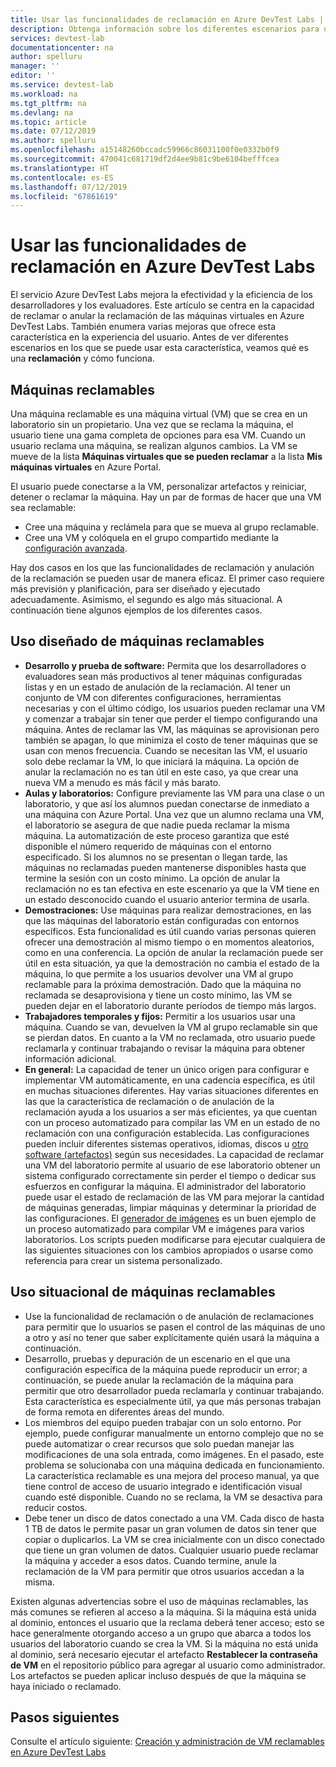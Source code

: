 ```yaml
---
title: Usar las funcionalidades de reclamación en Azure DevTest Labs | Microsoft Docs
description: Obtenga información sobre los diferentes escenarios para usar las funcionalidades reclamación o de anulación de reclamaciones de Azure DevTest Labs
services: devtest-lab
documentationcenter: na
author: spelluru
manager: ''
editor: ''
ms.service: devtest-lab
ms.workload: na
ms.tgt_pltfrm: na
ms.devlang: na
ms.topic: article
ms.date: 07/12/2019
ms.author: spelluru
ms.openlocfilehash: a15148260bccadc59966c86031100f0e0332b0f9
ms.sourcegitcommit: 470041c681719df2d4ee9b81c9be6104befffcea
ms.translationtype: HT
ms.contentlocale: es-ES
ms.lasthandoff: 07/12/2019
ms.locfileid: "67861619"
---
```

# <a name="use-claim-capabilities-in-azure-devtest-labs"></a>Usar las funcionalidades de reclamación en Azure DevTest Labs
El servicio Azure DevTest Labs mejora la efectividad y la eficiencia de los desarrolladores y los evaluadores. Este artículo se centra en la capacidad de reclamar o anular la reclamación de las máquinas virtuales en Azure DevTest Labs. También enumera varias mejoras que ofrece esta característica en la experiencia del usuario. Antes de ver diferentes escenarios en los que se puede usar esta característica, veamos qué es una **reclamación** y cómo funciona.

## <a name="claimable-machines"></a>Máquinas reclamables
Una máquina reclamable es una máquina virtual (VM) que se crea en un laboratorio sin un propietario. Una vez que se reclama la máquina, el usuario tiene una gama completa de opciones para esa VM. Cuando un usuario reclama una máquina, se realizan algunos cambios. La VM se mueve de la lista **Máquinas virtuales que se pueden reclamar** a la lista **Mis máquinas virtuales** en Azure Portal. 

El usuario puede conectarse a la VM, personalizar artefactos y reiniciar, detener o reclamar la máquina. Hay un par de formas de hacer que una VM sea reclamable:

- Cree una máquina y reclámela para que se mueva al grupo reclamable. 
- Cree una VM y colóquela en el grupo compartido mediante la [configuración avanzada](https://azure.microsoft.com/updates/azure-devtest-labs-claim-lab-vms-from-a-shared-pool/).

Hay dos casos en los que las funcionalidades de reclamación y anulación de la reclamación se pueden usar de manera eficaz. El primer caso requiere más previsión y planificación, para ser diseñado y ejecutado adecuadamente. Asimismo, el segundo es algo más situacional. A continuación tiene algunos ejemplos de los diferentes casos.

## <a name="designed-use-of-claimable-machines"></a>Uso diseñado de máquinas reclamables

- **Desarrollo y prueba de software:** Permita que los desarrolladores o evaluadores sean más productivos al tener máquinas configuradas listas y en un estado de anulación de la reclamación. Al tener un conjunto de VM con diferentes configuraciones, herramientas necesarias y con el último código, los usuarios pueden reclamar una VM y comenzar a trabajar sin tener que perder el tiempo configurando una máquina. Antes de reclamar las VM, las máquinas se aprovisionan pero también se apagan, lo que minimiza el costo de tener máquinas que se usan con menos frecuencia. Cuando se necesitan las VM, el usuario solo debe reclamar la VM, lo que iniciará la máquina. La opción de anular la reclamación no es tan útil en este caso, ya que crear una nueva VM a menudo es más fácil y más barato.
- **Aulas y laboratorios:** Configure previamente las VM para una clase o un laboratorio, y que así los alumnos puedan conectarse de inmediato a una máquina con Azure Portal.  Una vez que un alumno reclama una VM, el laboratorio se asegura de que nadie pueda reclamar la misma máquina. La automatización de este proceso garantiza que esté disponible el número requerido de máquinas con el entorno especificado. Si los alumnos no se presentan o llegan tarde, las máquinas no reclamadas pueden mantenerse disponibles hasta que termine la sesión con un costo mínimo. La opción de anular la reclamación no es tan efectiva en este escenario ya que la VM tiene en un estado desconocido cuando el usuario anterior termina de usarla.
- **Demostraciones:** Use máquinas para realizar demostraciones, en las que las máquinas del laboratorio están configuradas con entornos específicos. Esta funcionalidad es útil cuando varias personas quieren ofrecer una demostración al mismo tiempo o en momentos aleatorios, como en una conferencia. La opción de anular la reclamación puede ser útil en esta situación, ya que la demostración no cambia el estado de la máquina, lo que permite a los usuarios devolver una VM al grupo reclamable para la próxima demostración. Dado que la máquina no reclamada se desaprovisiona y tiene un costo mínimo, las VM se pueden dejar en el laboratorio durante períodos de tiempo más largos.
- **Trabajadores temporales y fijos:** Permitir a los usuarios usar una máquina. Cuando se van, devuelven la VM al grupo reclamable sin que se pierdan datos. En cuanto a la VM no reclamada, otro usuario puede reclamarla y continuar trabajando o revisar la máquina para obtener información adicional.
- **En general:** La capacidad de tener un único origen para configurar e implementar VM automáticamente, en una cadencia específica, es útil en muchas situaciones diferentes. Hay varias situaciones diferentes en las que la característica de reclamación o de anulación de la reclamación ayuda a los usuarios a ser más eficientes, ya que cuentan con un proceso automatizado para compilar las VM en un estado de no reclamación con una configuración establecida. Las configuraciones pueden incluir diferentes sistemas operativos, idiomas, discos u [otro software (artefactos)](devtest-lab-artifact-author.md) según sus necesidades. La capacidad de reclamar una VM del laboratorio permite al usuario de ese laboratorio obtener un sistema configurado correctamente sin perder el tiempo o dedicar sus esfuerzos en configurar la máquina. El administrador del laboratorio puede usar el estado de reclamación de las VM para mejorar la cantidad de máquinas generadas, limpiar máquinas y determinar la prioridad de las configuraciones. El [generador de imágenes](image-factory-create.md) es un buen ejemplo de un proceso automatizado para compilar VM e imágenes para varios laboratorios. Los scripts pueden modificarse para ejecutar cualquiera de las siguientes situaciones con los cambios apropiados o usarse como referencia para crear un sistema personalizado.

## <a name="situational-use-of-claimable-machines"></a>Uso situacional de máquinas reclamables

- Use la funcionalidad de reclamación o de anulación de reclamaciones para permitir que lo usuarios se pasen el control de las máquinas de uno a otro y así no tener que saber explícitamente quién usará la máquina a continuación.
- Desarrollo, pruebas y depuración de un escenario en el que una configuración específica de la máquina puede reproducir un error; a continuación, se puede anular la reclamación de la máquina para permitir que otro desarrollador pueda reclamarla y continuar trabajando. Esta característica es especialmente útil, ya que más personas trabajan de forma remota en diferentes áreas del mundo. 
- Los miembros del equipo pueden trabajar con un solo entorno. Por ejemplo, puede configurar manualmente un entorno complejo que no se puede automatizar o crear recursos que solo puedan manejar las modificaciones de una sola entrada, como imágenes. En el pasado, este problema se solucionaba con una máquina dedicada en funcionamiento. La característica reclamable es una mejora del proceso manual, ya que tiene control de acceso de usuario integrado e identificación visual cuando esté disponible. Cuando no se reclama, la VM se desactiva para reducir costos.
- Debe tener un disco de datos conectado a una VM. Cada disco de hasta 1 TB de datos le permite pasar un gran volumen de datos sin tener que copiar o duplicarlos. La VM se crea inicialmente con un disco conectado que tiene un gran volumen de datos.  Cualquier usuario puede reclamar la máquina y acceder a esos datos. Cuando termine, anule la reclamación de la VM para permitir que otros usuarios accedan a la misma.

Existen algunas advertencias sobre el uso de máquinas reclamables, las más comunes se refieren al acceso a la máquina. Si la máquina está unida al dominio, entonces el usuario que la reclama deberá tener acceso; esto se hace generalmente otorgando acceso a un grupo que abarca a todos los usuarios del laboratorio cuando se crea la VM. Si la máquina no está unida al dominio, será necesario ejecutar el artefacto **Restablecer la contraseña de VM** en el repositorio público para agregar al usuario como administrador.  Los artefactos se pueden aplicar incluso después de que la máquina se haya iniciado o reclamado.

## <a name="next-steps"></a>Pasos siguientes
Consulte el artículo siguiente: [Creación y administración de VM reclamables en Azure DevTest Labs](devtest-lab-add-claimable-vm.md)
